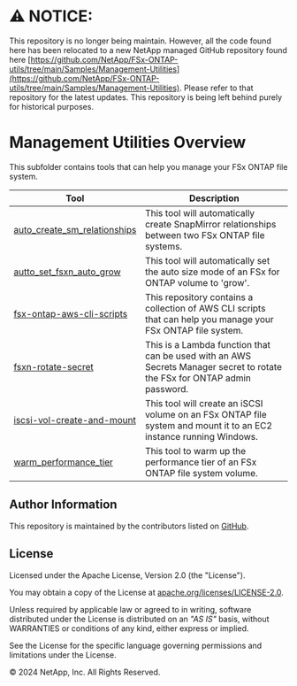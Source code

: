 # :warning: **NOTICE:**

This repository is no longer being maintain. However, all the code found here has been relocated to a new NetApp managed GitHub repository found here [https://github.com/NetApp/FSx-ONTAP-utils/tree/main/Samples/Management-Utilities](https://github.com/NetApp/FSx-ONTAP-utils/tree/main/Samples/Management-Utilities). Please refer to that repository for the latest updates. This repository is being left behind purely for historical purposes.

# Management Utilities Overview
This subfolder contains tools that can help you manage your FSx ONTAP file system.

| Tool | Description |
| --- | --- |
| [auto_create_sm_relationships](/Management-Utilities/auto_create_sm_relationships) | This tool will automatically create SnapMirror relationships between two FSx ONTAP file systems. |
| [autto_set_fsxn_auto_grow](/Management-Utilities/auto_set_fsxn_auto_grow) | This tool will automatically set the auto size mode of an FSx for ONTAP volume to 'grow'. |
| [fsx-ontap-aws-cli-scripts](/Management-Utilities/fsx-ontap-aws-cli-scripts) | This repository contains a collection of AWS CLI scripts that can help you manage your FSx ONTAP file system. |
| [fsxn-rotate-secret](/Management-Utilities/fsxn-rotate-secret) | This is a Lambda function that can be used with an AWS Secrets Manager secret to rotate the FSx for ONTAP admin password. |
| [iscsi-vol-create-and-mount](/Management-Utilities/iscsi-vol-create-and-mount) | This tool will create an iSCSI volume on an FSx ONTAP file system and mount it to an EC2 instance running Windows. |
| [warm_performance_tier](/Management-Utilities/warm_performance_tier) | This tool to warm up the performance tier of an FSx ONTAP file system volume. |

## Author Information

This repository is maintained by the contributors listed on [GitHub](https://github.com/NetApp/FSx-ONTAP-samples-scripts/graphs/contributors).

## License

Licensed under the Apache License, Version 2.0 (the "License").

You may obtain a copy of the License at [apache.org/licenses/LICENSE-2.0](http://www.apache.org/licenses/LICENSE-2.0).

Unless required by applicable law or agreed to in writing, software distributed under the License is distributed on an _"AS IS"_ basis, without WARRANTIES or conditions of any kind, either express or implied.

See the License for the specific language governing permissions and limitations under the License.

© 2024 NetApp, Inc. All Rights Reserved.
